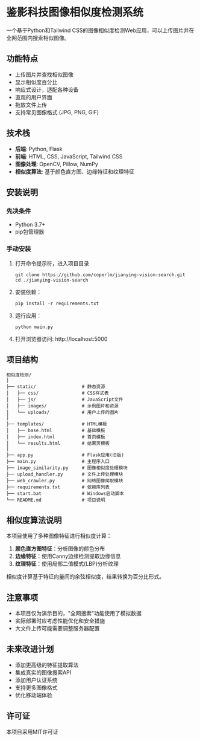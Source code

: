 # 鉴影科技图像相似度检测系统

一个基于Python和Tailwind CSS的图像相似度检测Web应用，可以上传图片并在全网范围内搜索相似图像。

## 功能特点

- 上传图片并查找相似图像
- 显示相似度百分比
- 响应式设计，适配各种设备
- 直观的用户界面
- 拖放文件上传
- 支持常见图像格式 (JPG, PNG, GIF)

## 技术栈

- **后端**: Python, Flask
- **前端**: HTML, CSS, JavaScript, Tailwind CSS
- **图像处理**: OpenCV, Pillow, NumPy
- **相似度算法**: 基于颜色直方图、边缘特征和纹理特征

## 安装说明

### 先决条件

- Python 3.7+
- pip包管理器

### 手动安装

1. 打开命令提示符，进入项目目录
   ```
   git clone https://github.com/coperlm/jianying-vision-search.git
   cd ./jianying-vision-search
   ```
2. 安装依赖：
   ```
   pip install -r requirements.txt
   ```
3. 运行应用：
   ```
   python main.py
   ```
4. 打开浏览器访问: http://localhost:5000

## 项目结构

```
相似度检测/
│
├── static/                 # 静态资源
│   ├── css/                # CSS样式表
│   ├── js/                 # JavaScript文件
│   ├── images/             # 示例图片和资源
│   └── uploads/            # 用户上传的图片
│
├── templates/              # HTML模板
│   ├── base.html           # 基础模板
│   ├── index.html          # 首页模板
│   └── results.html        # 结果页模板
│
├── app.py                  # Flask应用(旧版)
├── main.py                 # 主程序入口
├── image_similarity.py     # 图像相似度处理模块
├── upload_handler.py       # 文件上传处理模块
├── web_crawler.py          # 网络图像爬取模块
├── requirements.txt        # 依赖库列表
├── start.bat               # Windows启动脚本
└── README.md               # 项目说明
```

## 相似度算法说明

本项目使用了多种图像特征进行相似度计算：

1. **颜色直方图特征**：分析图像的颜色分布
2. **边缘特征**：使用Canny边缘检测提取边缘信息
3. **纹理特征**：使用局部二值模式(LBP)分析纹理

相似度计算基于特征向量间的余弦相似度，结果转换为百分比形式。

## 注意事项

- 本项目仅为演示目的，"全网搜索"功能使用了模拟数据
- 实际部署时应考虑性能优化和安全措施
- 大文件上传可能需要调整服务器配置

## 未来改进计划

- 添加更高级的特征提取算法
- 集成真实的图像搜索API
- 添加用户认证系统
- 支持更多图像格式
- 优化移动端体验

## 许可证

本项目采用MIT许可证
